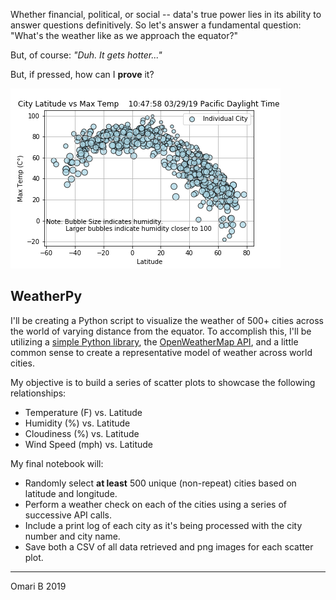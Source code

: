 

Whether financial, political, or social -- data's true power lies in its ability to answer questions definitively. So let's answer a fundamental question: "What's the weather like as we approach the equator?"

But, of course: _"Duh. It gets hotter..."_

But, if pressed, how can I **prove** it?

![Equator](images/Lat_V_Temp.png)

## WeatherPy

I'll be creating a Python script to visualize the weather of 500+ cities across the world of varying distance from the equator. To accomplish this, I'll be utilizing a [simple Python library](https://pypi.python.org/pypi/citipy), the [OpenWeatherMap API](https://openweathermap.org/api), and a little common sense to create a representative model of weather across world cities.

My objective is to build a series of scatter plots to showcase the following relationships:

* Temperature (F) vs. Latitude
* Humidity (%) vs. Latitude
* Cloudiness (%) vs. Latitude
* Wind Speed (mph) vs. Latitude

My final notebook will:

* Randomly select **at least** 500 unique (non-repeat) cities based on latitude and longitude.
* Perform a weather check on each of the cities using a series of successive API calls.
* Include a print log of each city as it's being processed with the city number and city name.
* Save both a CSV of all data retrieved and png images for each scatter plot.



---
Omari B 2019

